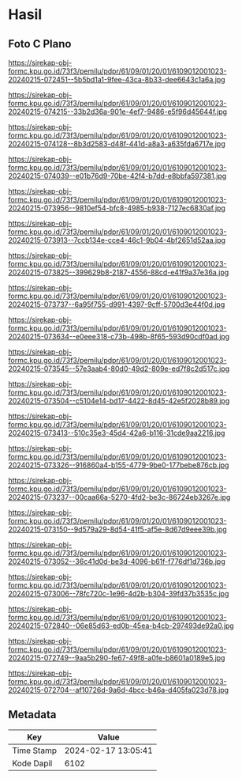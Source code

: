 # Hasil

## Foto C Plano

https://sirekap-obj-formc.kpu.go.id/73f3/pemilu/pdpr/61/09/01/20/01/6109012001023-20240215-072451--5b5bd1a1-9fee-43ca-8b33-dee6643c1a6a.jpg

https://sirekap-obj-formc.kpu.go.id/73f3/pemilu/pdpr/61/09/01/20/01/6109012001023-20240215-074215--33b2d36a-901e-4ef7-9486-e5f96d45644f.jpg

https://sirekap-obj-formc.kpu.go.id/73f3/pemilu/pdpr/61/09/01/20/01/6109012001023-20240215-074128--8b3d2583-d48f-441d-a8a3-a635fda6717e.jpg

https://sirekap-obj-formc.kpu.go.id/73f3/pemilu/pdpr/61/09/01/20/01/6109012001023-20240215-074039--e01b76d9-70be-42f4-b7dd-e8bbfa597381.jpg

https://sirekap-obj-formc.kpu.go.id/73f3/pemilu/pdpr/61/09/01/20/01/6109012001023-20240215-073956--9810ef54-bfc8-4985-b938-7127ec6830af.jpg

https://sirekap-obj-formc.kpu.go.id/73f3/pemilu/pdpr/61/09/01/20/01/6109012001023-20240215-073913--7ccb134e-cce4-46c1-9b04-4bf2651d52aa.jpg

https://sirekap-obj-formc.kpu.go.id/73f3/pemilu/pdpr/61/09/01/20/01/6109012001023-20240215-073825--399629b8-2187-4556-88cd-e41f9a37e36a.jpg

https://sirekap-obj-formc.kpu.go.id/73f3/pemilu/pdpr/61/09/01/20/01/6109012001023-20240215-073737--6a95f755-d991-4397-9cff-5700d3e44f0d.jpg

https://sirekap-obj-formc.kpu.go.id/73f3/pemilu/pdpr/61/09/01/20/01/6109012001023-20240215-073634--e0eee318-c73b-498b-8f65-593d90cdf0ad.jpg

https://sirekap-obj-formc.kpu.go.id/73f3/pemilu/pdpr/61/09/01/20/01/6109012001023-20240215-073545--57e3aab4-80d0-49d2-809e-ed7f8c2d517c.jpg

https://sirekap-obj-formc.kpu.go.id/73f3/pemilu/pdpr/61/09/01/20/01/6109012001023-20240215-073504--c5104e14-bd17-4422-8d45-42e5f2028b89.jpg

https://sirekap-obj-formc.kpu.go.id/73f3/pemilu/pdpr/61/09/01/20/01/6109012001023-20240215-073413--510c35e3-45d4-42a6-b116-31cde9aa2216.jpg

https://sirekap-obj-formc.kpu.go.id/73f3/pemilu/pdpr/61/09/01/20/01/6109012001023-20240215-073326--916860a4-b155-4779-9be0-177bebe876cb.jpg

https://sirekap-obj-formc.kpu.go.id/73f3/pemilu/pdpr/61/09/01/20/01/6109012001023-20240215-073237--00caa66a-5270-4fd2-be3c-86724eb3267e.jpg

https://sirekap-obj-formc.kpu.go.id/73f3/pemilu/pdpr/61/09/01/20/01/6109012001023-20240215-073150--9d579a29-8d54-41f5-af5e-8d67d9eee39b.jpg

https://sirekap-obj-formc.kpu.go.id/73f3/pemilu/pdpr/61/09/01/20/01/6109012001023-20240215-073052--36c41d0d-be3d-4096-b61f-f776df1d736b.jpg

https://sirekap-obj-formc.kpu.go.id/73f3/pemilu/pdpr/61/09/01/20/01/6109012001023-20240215-073006--78fc720c-1e96-4d2b-b304-39fd37b3535c.jpg

https://sirekap-obj-formc.kpu.go.id/73f3/pemilu/pdpr/61/09/01/20/01/6109012001023-20240215-072840--06e85d63-ed0b-45ea-b4cb-297493de92a0.jpg

https://sirekap-obj-formc.kpu.go.id/73f3/pemilu/pdpr/61/09/01/20/01/6109012001023-20240215-072749--9aa5b290-fe67-49f8-a0fe-b8601a0189e5.jpg

https://sirekap-obj-formc.kpu.go.id/73f3/pemilu/pdpr/61/09/01/20/01/6109012001023-20240215-072704--af10726d-9a6d-4bcc-b46a-d405fa023d78.jpg


## Metadata

| Key        | Value               |
| ---------- | ------------------- |
| Time Stamp | 2024-02-17 13:05:41 |
| Kode Dapil | 6102                |



